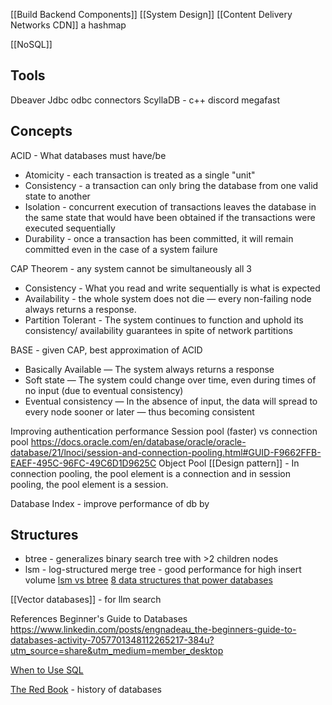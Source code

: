 [[Build Backend Components]] [[System Design]]
[[Content Delivery Networks CDN]]
a hashmap

[[NoSQL]]

## Tools
Dbeaver
Jdbc odbc connectors
ScyllaDB - c++ discord megafast
## Concepts
ACID - What databases must have/be
- Atomicity - each transaction is treated as a single "unit"
- Consistency - a transaction can only bring the database from one valid state to another
- Isolation - concurrent execution of transactions leaves the database in the same state that would have been obtained if the transactions were executed sequentially
- Durability - once a transaction has been committed, it will remain committed even in the case of a system failure

CAP Theorem - any system cannot be simultaneously all 3
- Consistency - What you read and write sequentially is what is expected
- Availability - the whole system does not die — every non-failing node always returns a response.
- Partition Tolerant - The system continues to function and uphold its consistency/ availability guarantees in spite of network partitions

BASE - given CAP, best approximation of ACID
- Basically Available — The system always returns a response
- Soft state — The system could change over time, even during times of no input (due to eventual consistency)
- Eventual consistency — In the absence of input, the data will spread to every node sooner or later — thus becoming consistent

Improving authentication performance
Session pool (faster) vs connection pool
https://docs.oracle.com/en/database/oracle/oracle-database/21/lnoci/session-and-connection-pooling.html#GUID-F9662FFB-EAEF-495C-96FC-49C6D1D9625C
Object Pool [[Design pattern]] - In connection pooling, the pool element is a connection and in session pooling, the pool element is a session. 

Database Index - improve performance of db by 

## Structures
* btree - generalizes binary search tree with >2 children nodes
* lsm - log-structured merge tree - good performance for high insert volume
[lsm vs btree]([https://www.linkedin.com/posts/alexxubyte_systemdesign-coding-interviewtips-activity-6988884641034158080-CSq_](https://www.linkedin.com/posts/alexxubyte_systemdesign-coding-interviewtips-activity-6988884641034158080-CSq_))
[8 data structures that power databases](https://www.linkedin.com/posts/alexxubyte_systemdesign-coding-interviewtips-activity-7023329797674037251-0UxN?utm_source=share&utm_medium=member_android)

[[Vector databases]] - for llm search

References
Beginner's Guide to Databases
https://www.linkedin.com/posts/engnadeau_the-beginners-guide-to-databases-activity-7057701348112265217-384u?utm_source=share&utm_medium=member_desktop

[When to Use SQL](https://www.mongodb.com/compare/mongodb-postgresql)

[The Red Book](http://www.redbook.io/) - history of databases


